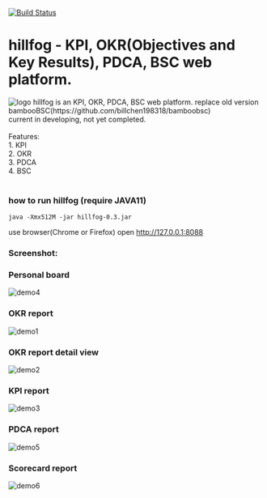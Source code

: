 [![Build Status](https://travis-ci.org/billchen198318/hillfog.svg?branch=master)](https://travis-ci.org/billchen198318/hillfog)

# hillfog - KPI, OKR(Objectives and Key Results), PDCA, BSC web platform.
<img alt="logo" src="https://raw.githubusercontent.com/billchen198318/hillfog/master/core-app/resources/static/images/logo.png">
hillfog is an KPI, OKR, PDCA, BSC web platform. replace old version bambooBSC(https://github.com/billchen198318/bamboobsc)
<br>
current in developing, not yet completed.
<br>
<br>
Features:<br>
1. KPI<br>
2. OKR<br>
3. PDCA<br>
4. BSC<br>
<br>



### how to run hillfog (require JAVA11)
`java -Xmx512M -jar hillfog-0.3.jar`

use browser(Chrome or Firefox) open http://127.0.0.1:8088

### Screenshot: 

### Personal board
<img alt="demo4" src="https://raw.githubusercontent.com/billchen198318/hillfog/master/doc/P04.png">

### OKR report
<img alt="demo1" src="https://raw.githubusercontent.com/billchen198318/hillfog/master/doc/P01.png">

### OKR report detail view
<img alt="demo2" src="https://raw.githubusercontent.com/billchen198318/hillfog/master/doc/P02.png">

### KPI report
<img alt="demo3" src="https://raw.githubusercontent.com/billchen198318/hillfog/master/doc/P03.png">

### PDCA report
<img alt="demo5" src="https://raw.githubusercontent.com/billchen198318/hillfog/master/doc/P05.png">

### Scorecard report
<img alt="demo6" src="https://raw.githubusercontent.com/billchen198318/hillfog/master/doc/P06.png">
